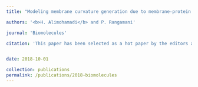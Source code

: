 ```yaml
---
title: "Modeling membrane curvature generation due to membrane-protein interactions [[Link]](https://www.mdpi.com/2218-273X/8/4/120)"

authors: '<b>H. Alimohamadi</b> and P. Rangamani'

journal: 'Biomolecules'

citation: 'This paper has been selected as a hot paper by the editors and has been posted at theEditor’s Choice Articles page.'


date: 2018-10-01

collection: publications
permalink: /publications/2018-biomolecules
---
```

